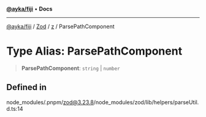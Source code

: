 [**@ayka/fiji**](../../../../../README.md) • **Docs**

***

[@ayka/fiji](../../../../../globals.md) / [Zod](../../../README.md) / [z](../README.md) / ParsePathComponent

# Type Alias: ParsePathComponent

> **ParsePathComponent**: `string` \| `number`

## Defined in

node\_modules/.pnpm/zod@3.23.8/node\_modules/zod/lib/helpers/parseUtil.d.ts:14

